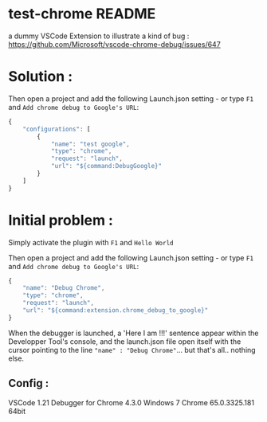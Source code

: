 # test-chrome README



a dummy VSCode Extension to illustrate a kind of bug :
https://github.com/Microsoft/vscode-chrome-debug/issues/647

# Solution :
Then open a project and add the following Launch.json setting - or type `F1` and  `Add chrome debug to Google's URL`:
```javascript
{
    "configurations": [
        {
            "name": "test google",
            "type": "chrome",
            "request": "launch",
            "url": "${command:DebugGoogle}"
        }
    ]
}
```

# Initial problem :
Simply activate the plugin with `F1` and `Hello World`

Then open a project and add the following Launch.json setting - or type `F1` and  `Add chrome debug to Google's URL`:
```javascript
{
    "name": "Debug Chrome",
    "type": "chrome",
    "request": "launch",
    "url": "${command:extension.chrome_debug_to_google}"
}
```

When the debugger is launched, a 'Here I am !!!' sentence appear within the Developper Tool's console, and the launch.json file open itself with the cursor pointing to the line `"name" : "Debug Chrome"`... but that's all.. nothing else.

## Config :
VSCode 1.21
Debugger for Chrome 4.3.0
Windows 7
Chrome 65.0.3325.181 64bit
